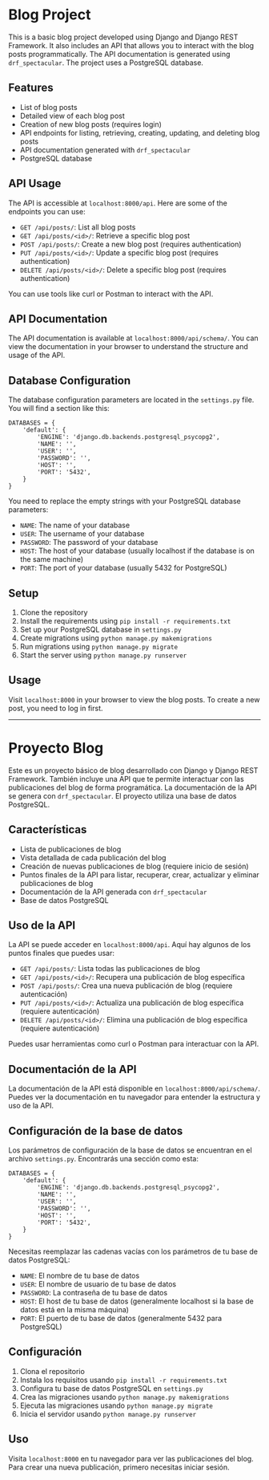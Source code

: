 # Blog Project

This is a basic blog project developed using Django and Django REST Framework. It also includes an API that allows you to interact with the blog posts programmatically. The API documentation is generated using `drf_spectacular`. The project uses a PostgreSQL database.

## Features

- List of blog posts
- Detailed view of each blog post
- Creation of new blog posts (requires login)
- API endpoints for listing, retrieving, creating, updating, and deleting blog posts
- API documentation generated with `drf_spectacular`
- PostgreSQL database

## API Usage

The API is accessible at `localhost:8000/api`. Here are some of the endpoints you can use:

- `GET /api/posts/`: List all blog posts
- `GET /api/posts/<id>/`: Retrieve a specific blog post
- `POST /api/posts/`: Create a new blog post (requires authentication)
- `PUT /api/posts/<id>/`: Update a specific blog post (requires authentication)
- `DELETE /api/posts/<id>/`: Delete a specific blog post (requires authentication)

You can use tools like curl or Postman to interact with the API.

## API Documentation

The API documentation is available at `localhost:8000/api/schema/`. You can view the documentation in your browser to understand the structure and usage of the API.

## Database Configuration

The database configuration parameters are located in the `settings.py` file. You will find a section like this:

```
DATABASES = {
    'default': {
        'ENGINE': 'django.db.backends.postgresql_psycopg2',
        'NAME': '',
        'USER': '',
        'PASSWORD': '',
        'HOST': '',
        'PORT': '5432',
    }
}
```
You need to replace the empty strings with your PostgreSQL database parameters:

- `NAME`: The name of your database
- `USER`: The username of your database
- `PASSWORD`: The password of your database
- `HOST`: The host of your database (usually localhost if the database is on the same machine)
- `PORT`: The port of your database (usually 5432 for PostgreSQL)

## Setup

1. Clone the repository
2. Install the requirements using `pip install -r requirements.txt`
3. Set up your PostgreSQL database in `settings.py`
4. Create migrations using `python manage.py makemigrations`
5. Run migrations using `python manage.py migrate`
6. Start the server using `python manage.py runserver`

## Usage

Visit `localhost:8000` in your browser to view the blog posts. To create a new post, you need to log in first.

-----------------------------------------------------------------------------------------------------------------

# Proyecto Blog

Este es un proyecto básico de blog desarrollado con Django y Django REST Framework. También incluye una API que te permite interactuar con las publicaciones del blog de forma programática. La documentación de la API se genera con `drf_spectacular`. El proyecto utiliza una base de datos PostgreSQL.

## Características

- Lista de publicaciones de blog
- Vista detallada de cada publicación del blog
- Creación de nuevas publicaciones de blog (requiere inicio de sesión)
- Puntos finales de la API para listar, recuperar, crear, actualizar y eliminar publicaciones de blog
- Documentación de la API generada con `drf_spectacular`
- Base de datos PostgreSQL

## Uso de la API

La API se puede acceder en `localhost:8000/api`. Aquí hay algunos de los puntos finales que puedes usar:

- `GET /api/posts/`: Lista todas las publicaciones de blog
- `GET /api/posts/<id>/`: Recupera una publicación de blog específica
- `POST /api/posts/`: Crea una nueva publicación de blog (requiere autenticación)
- `PUT /api/posts/<id>/`: Actualiza una publicación de blog específica (requiere autenticación)
- `DELETE /api/posts/<id>/`: Elimina una publicación de blog específica (requiere autenticación)

Puedes usar herramientas como curl o Postman para interactuar con la API.

## Documentación de la API

La documentación de la API está disponible en `localhost:8000/api/schema/`. Puedes ver la documentación en tu navegador para entender la estructura y uso de la API.

## Configuración de la base de datos

Los parámetros de configuración de la base de datos se encuentran en el archivo `settings.py`. Encontrarás una sección como esta:

```
DATABASES = {
    'default': {
        'ENGINE': 'django.db.backends.postgresql_psycopg2',
        'NAME': '',
        'USER': '',
        'PASSWORD': '',
        'HOST': '',
        'PORT': '5432',
    }
}
```
Necesitas reemplazar las cadenas vacías con los parámetros de tu base de datos PostgreSQL:

- `NAME`: El nombre de tu base de datos
- `USER`: El nombre de usuario de tu base de datos
- `PASSWORD`: La contraseña de tu base de datos
- `HOST`: El host de tu base de datos (generalmente localhost si la base de datos está en la misma máquina)
- `PORT`: El puerto de tu base de datos (generalmente 5432 para PostgreSQL)

## Configuración

1. Clona el repositorio
2. Instala los requisitos usando `pip install -r requirements.txt`
3. Configura tu base de datos PostgreSQL en `settings.py`
4. Crea las migraciones usando `python manage.py makemigrations`
5. Ejecuta las migraciones usando `python manage.py migrate`
6. Inicia el servidor usando `python manage.py runserver`

## Uso

Visita `localhost:8000` en tu navegador para ver las publicaciones del blog. Para crear una nueva publicación, primero necesitas iniciar sesión.
